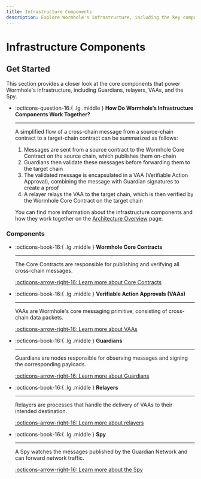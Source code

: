 ```yaml
---
title: Infrastructure Components
description: Explore Wormhole's infrastructure, including the key components that enable secure cross-chain communication and asset transfers across blockchain networks.
---
```


# Infrastructure Components

## Get Started

This section provides a closer look at the core components that power Wormhole's infrastructure, including Guardians, relayers, VAAs, and the Spy.

<div class="grid cards" markdown>

-   :octicons-question-16:{ .lg .middle } **How Do Wormhole’s Infrastructure Components Work Together?**

    ---

    A simplified flow of a cross-chain message from a source-chain contract to a target-chain contract can be summarized as follows:

    1. Messages are sent from a source contract to the Wormhole Core Contract on the source chain, which publishes them on-chain
    2. Guardians then validate these messages before forwarding them to the target chain
    3. The validated message is encapsulated in a VAA (Verifiable Action Approval), combining the message with Guardian signatures to create a proof
    4. A relayer relays the VAA to the target chain, which is then verified by the Wormhole Core Contract on the target chain

    You can find more information about the infrastructure components and how they work together on the [Architecture Overview](/learn/fundamentals/architecture/) page.

</div>

### Components

<div class="grid cards" markdown>

-   :octicons-book-16:{ .lg .middle } **Wormhole Core Contracts**

    ---

    The Core Contracts are responsible for publishing and verifying all cross-chain messages.

    [:octicons-arrow-right-16: Learn more about Core Contracts](/learn/infrastructure/core-contracts/)

-   :octicons-book-16:{ .lg .middle } **Verifiable Action Approvals (VAAs)**

    ---

    VAAs are Wormhole's core messaging primitive, consisting of cross-chain data packets.

    [:octicons-arrow-right-16: Learn more about VAAs](/learn/infrastructure/vaas/)

-   :octicons-book-16:{ .lg .middle } **Guardians**

    ---

    Guardians are nodes responsible for observing messages and signing the corresponding payloads.

    [:octicons-arrow-right-16: Learn more about Guardians](/learn/infrastructure/guardians/)

-   :octicons-book-16:{ .lg .middle } **Relayers**

    ---

    Relayers are processes that handle the delivery of VAAs to their intended destination.

    [:octicons-arrow-right-16: Learn more about relayers](/learn/infrastructure/relayers/)

-   :octicons-book-16:{ .lg .middle } **Spy**

    ---

    A Spy watches the messages published by the Guardian Network and can forward network traffic.

    [:octicons-arrow-right-16: Learn more about the Spy](/learn/infrastructure/spy/)

</div>

